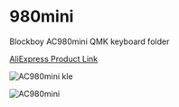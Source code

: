 # 980mini
Blockboy AC980mini QMK keyboard folder

[AliExpress Product Link](https://www.aliexpress.com/item/1005003787162850.html)

![AC980mini kle](https://imgur.com/prgMVo2.jpg)

![AC980mini](https://ae01.alicdn.com/kf/H2955001a66544ee1ac38a42b0632fe41m.png)

